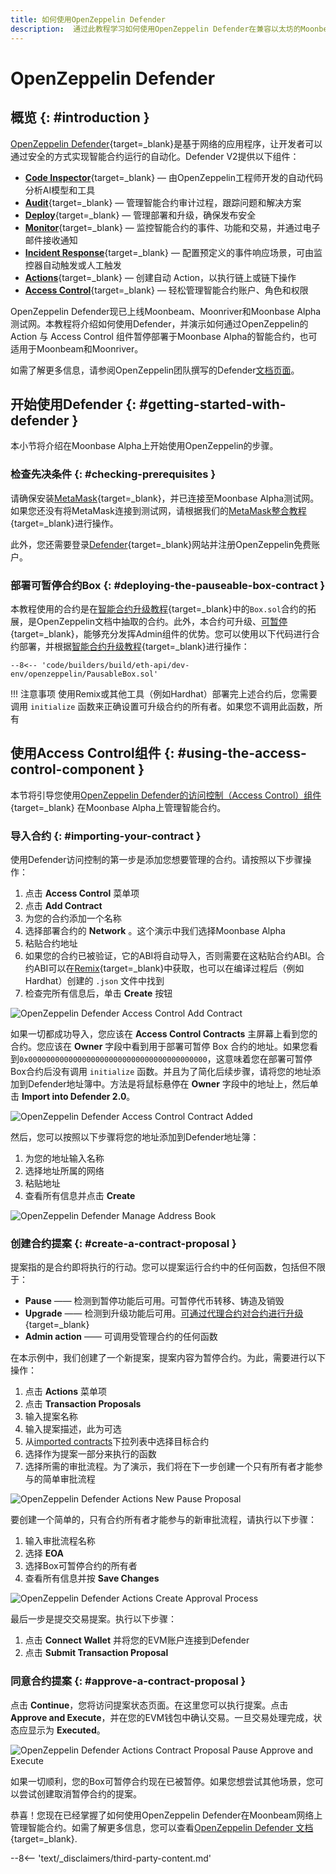 ```yaml
---
title: 如何使用OpenZeppelin Defender
description:  通过此教程学习如何使用OpenZeppelin Defender在兼容以太坊的Moonbeam上安全地管理智能合约。
---
```


# OpenZeppelin Defender

## 概览 {: #introduction }

[OpenZeppelin Defender](https://docs.openzeppelin.com/defender/){target=\_blank}是基于网络的应用程序，让开发者可以通过安全的方式实现智能合约运行的自动化。Defender V2提供以下组件：

 - [**Code Inspector**](https://defender.openzeppelin.com/v2/#/code){target=_blank} — 由OpenZeppelin工程师开发的自动代码分析AI模型和工具
 - [**Audit**](https://defender.openzeppelin.com/v2/#/audit){target=_blank} — 管理智能合约审计过程，跟踪问题和解决方案
 - [**Deploy**](https://defender.openzeppelin.com/v2/#/deploy){target=_blank} — 管理部署和升级，确保发布安全
 - [**Monitor**](https://defender.openzeppelin.com/v2/#/monitor){target=_blank} — 监控智能合约的事件、功能和交易，并通过电子邮件接收通知
 - [**Incident Response**](https://defender.openzeppelin.com/v2/#/incident-response){target=_blank} — 配置预定义的事件响应场景，可由监控器自动触发或人工触发
 - [**Actions**](https://defender.openzeppelin.com/v2/#/actions/automatic){target=_blank} — 创建自动 Action，以执行链上或链下操作
 - [**Access Control**](https://defender.openzeppelin.com/v2/#/access-control/contracts){target=_blank} — 轻松管理智能合约账户、角色和权限

OpenZeppelin Defender现已上线Moonbeam、Moonriver和Moonbase Alpha测试网。本教程将介绍如何使用Defender，并演示如何通过OpenZeppelin的 Action 与 Access Control 组件暂停部署于Moonbase Alpha的智能合约，也可适用于Moonbeam和Moonriver。

如需了解更多信息，请参阅OpenZeppelin团队撰写的Defender[文档页面](https://docs.openzeppelin.com/defender/)。

## 开始使用Defender {: #getting-started-with-defender }

本小节将介绍在Moonbase Alpha上开始使用OpenZeppelin的步骤。

### 检查先决条件 {: #checking-prerequisites }

请确保安装[MetaMask](https://metamask.io/){target=\_blank}，并已连接至Moonbase Alpha测试网。如果您还没有将MetaMask连接到测试网，请根据我们的[MetaMask整合教程](/builders/integrations/wallets/metamask/){target=\_blank}进行操作。

此外，您还需要登录[Defender](https://defender.openzeppelin.com/v2/#/overview){target=_blank}网站并注册OpenZeppelin免费账户。

### 部署可暂停合约Box {: #deploying-the-pauseable-box-contract }

本教程使用的合约是在[智能合约升级教程](https://docs.openzeppelin.com/learn/upgrading-smart-contracts){target=\_blank}中的`Box.sol`合约的拓展，是OpenZeppelin文档中抽取的合约。此外，本合约可升级、[可暂停](https://docs.openzeppelin.com/contracts/4.x/api/security#Pausable){target=\_blank}，能够充分发挥Admin组件的优势。您可以使用以下代码进行合约部署，并根据[智能合约升级教程](https://docs.openzeppelin.com/learn/upgrading-smart-contracts){target=\_blank}进行操作：

```solidity
--8<-- 'code/builders/build/eth-api/dev-env/openzeppelin/PausableBox.sol'
```

!!! 注意事项
    使用Remix或其他工具（例如Hardhat）部署完上述合约后，您需要调用 `initialize` 函数来正确设置可升级合约的所有者。如果您不调用此函数，所有

## 使用Access Control组件 {: #using-the-access-control-component }

本节将引导您使用[OpenZeppelin Defender的访问控制（Access Control）组件](https://defender.openzeppelin.com/v2/#/access-control/contracts){target=_blank} 在Moonbase Alpha上管理智能合约。

### 导入合约 {: #importing-your-contract }

使用Defender访问控制的第一步是添加您想要管理的合约。请按照以下步骤操作：

 1. 点击 **Access Control** 菜单项 
 2. 点击 **Add Contract**
 3. 为您的合约添加一个名称
 4. 选择部署合约的 **Network** 。这个演示中我们选择Moonbase Alpha
 5. 粘贴合约地址
 6. 如果您的合约已被验证，它的ABI将自动导入，否则需要在这粘贴合约ABI。合约ABI可以在[Remix](https://remix.ethereum.org/){target=_blank}中获取，也可以在编译过程后（例如Hardhat）创建的 `.json` 文件中找到
 7. 检查完所有信息后，单击 **Create** 按钮

 ![OpenZeppelin Defender Access Control Add Contract](/images/builders/build/eth-api/dev-env/openzeppelin/defender/new/oz-defender-1.png)

如果一切都成功导入，您应该在 **Access Control Contracts** 主屏幕上看到您的合约。您应该在 **Owner** 字段中看到用于部署可暂停 Box 合约的地址。如果您看到`0x0000000000000000000000000000000000000000`，这意味着您在部署可暂停Box合约后没有调用 `initialize` 函数。并且为了简化后续步骤，请将您的地址添加到Defender地址簿中。方法是将鼠标悬停在 **Owner** 字段中的地址上，然后单击 **Import into Defender 2.0**。

 ![OpenZeppelin Defender Access Control Contract Added](/images/builders/build/eth-api/dev-env/openzeppelin/defender/new/oz-defender-2.png)


然后，您可以按照以下步骤将您的地址添加到Defender地址簿：

1. 为您的地址输入名称
2. 选择地址所属的网络
3. 粘贴地址
4. 查看所有信息并点击 **Create**

![OpenZeppelin Defender Manage Address Book](/images/builders/build/eth-api/dev-env/openzeppelin/defender/new/oz-defender-3.png)

### 创建合约提案 {: #create-a-contract-proposal }

提案指的是合约即将执行的行动。您可以提案运行合约中的任何函数，包括但不限于：

- **Pause** —— 检测到暂停功能后可用。可暂停代币转移、铸造及销毁
- **Upgrade** —— 检测到升级功能后可用。[可通过代理合约对合约进行升级](https://docs.openzeppelin.com/learn/upgrading-smart-contracts){target=\_blank}
- **Admin action** —— 可调用受管理合约的任何函数

在本示例中，我们创建了一个新提案，提案内容为暂停合约。为此，需要进行以下操作：

 1. 点击 **Actions** 菜单项 
 2. 点击 **Transaction Proposals**
 3. 输入提案名称
 4. 输入提案描述，此为可选
 5. 从[imported contracts](#importing-your-contract)下拉列表中选择目标合约
 6. 选择作为提案一部分来执行的函数
 7. 选择所需的审批流程。为了演示，我们将在下一步创建一个只有所有者才能参与的简单审批流程

![OpenZeppelin Defender Actions New Pause Proposal](/images/builders/build/eth-api/dev-env/openzeppelin/defender/new/oz-defender-4.png)

要创建一个简单的，只有合约所有者才能参与的新审批流程，请执行以下步骤：

 1. 输入审批流程名称
 2. 选择 **EOA**
 3. 选择Box可暂停合约的所有者
 4. 查看所有信息并按 **Save Changes**

![OpenZeppelin Defender Actions Create Approval Process](/images/builders/build/eth-api/dev-env/openzeppelin/defender/new/oz-defender-5.png)

最后一步是提交交易提案。执行以下步骤：

1. 点击 **Connect Wallet** 并将您的EVM账户连接到Defender
2. 点击 **Submit Transaction Proposal**

### 同意合约提案 {: #approve-a-contract-proposal }

点击 **Continue**，您将访问提案状态页面。在这里您可以执行提案。点击 **Approve and Execute**，并在您的EVM钱包中确认交易。一旦交易处理完成，状态应显示为 **Executed**。

![OpenZeppelin Defender Actions Contract Proposal Pause Approve and Execute](/images/builders/build/eth-api/dev-env/openzeppelin/defender/new/oz-defender-7.png)

如果一切顺利，您的Box可暂停合约现在已被暂停。如果您想尝试其他场景，您可以尝试创建取消暂停合约的提案。

恭喜！您现在已经掌握了如何使用OpenZeppelin Defender在Moonbeam网络上管理智能合约。如需了解更多信息，您可以查看[OpenZeppelin Defender 文档](https://docs.openzeppelin.com/defender/v2/){target=_blank}. 

--8<-- 'text/_disclaimers/third-party-content.md'
